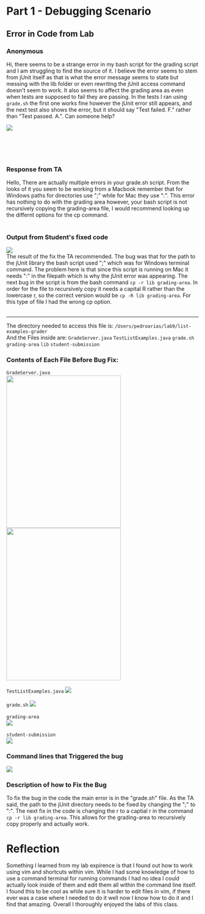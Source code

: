 # Part 1 - Debugging Scenario
## Error in Code from Lab
### Anonymous<br>
Hi, there seems to be a strange error in my bash script for the grading script and I am struggling to find the source of it. I believe the error seems to stem from jUnit itself as that is what the error message seems to state but messing with the lib folder or even rewriting the jUnit access command doesn't seem to work. It also seems to affect the grading area
as even when tests are supposed to fail they are passing. In the tests I ran using `grade.sh` the first one works fine however the jUnit error still appears, and the next test also shows the error, but it should say "Test failed. F." rather than "Test passed. A.". Can someone help?

![](lab5images/gradeshvim.png)
<br><br><br><br><br>
### Response from TA <br>
Hello, There are actually multiple errors in your grade.sh script. From the looks of it you seem to be working from a Macbook remember that for Windows paths for directories use ";" while for Mac they use ":". This error has nothing to do with the grading area however, your bash script is not recursively copying the grading-area file, I would recommend looking up the differnt options for the cp command.<br><br>
### Output from Student's fixed code <br>
![](lab5images/fixedCode.png)<br>
The result of the fix the TA recommended. The bug was that for the path to the jUnit library the bash script used ";" which was for Windows terminal command. The problem here is that since this script is running on Mac it needs ":" in the filepath which is why the jUnit error was appearing. The next bug in the script is from the bash command `cp -r lib grading-area`. In order for the file to recursively copy it needs a capital R rather than the lowercase r, so the correct version would be `cp -R lib grading-area`. For this type of file I had the wrong cp option. <br><br>

---

The directory needed to access this file is:
`/Users/pedroarias/lab9/list-examples-grader`
<br> And the Files inside are: 
`GradeServer.java`             `TestListExamples.java`   `grade.sh`                `grading-area`            `lib`                     `student-submission` <br>
### Contents of Each File Before Bug Fix:<br>
`GradeServer.java`<br>
<img src="lab5images/GradeServerjavapt1.png" width="300" height="400"><img src="lab5images/GradeServerjavapt2.png" width="300" height="400">
<br><br> `TestListExamples.java`
![](lab5images/Testlistexamples.png)
<br><br> `grade.sh`
![](lab5images/gradeshvim.png)
<br><br> `grading-area`<br>
![](lab5images/grading-area.png)
<br><br> `student-submission`<br>
![](lab5images/student-submission.png) <br>
### Command lines that Triggered the bug
![](lab5images/error_output.png)<br>
### Description of how to Fix the Bug
To fix the bug in the code the main error is in the "grade.sh" file. As the TA said, the path to the jUnit directory needs to be fixed by changing the ";" to ":". The next fix in the code is changing the r to a captial r in the command `cp -r lib grading-area`. This allows for the grading-area to recursively copy properly and actually work.


# Reflection 
Something I learned from my lab expirence is that I found out how to work using vim and shortcuts within vim. While I had some knowledge of how to use a command terminal for running commands I had no idea I could actually look inside of them and edit them all within the command line itself. I found this to be cool as while sure it is harder to edit files in vim, if there ever was a case where I needed to do it well now I know how to do it and I find that amazing. Overall I thoroughly enjoyed the labs of this class. 
